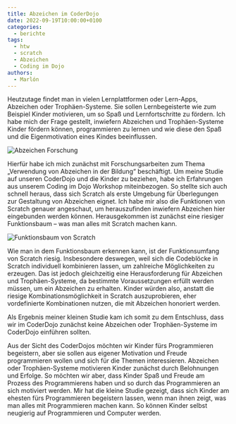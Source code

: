 ```yaml
---
title: Abzeichen im CoderDojo
date: 2022-09-19T10:00:00+0100
categories:
  - berichte
tags:
  - htw
  - scratch
  - Abzeichen
  - Coding im Dojo
authors:
  - Marlón
---
```

Heutzutage findet man in vielen Lernplattformen oder Lern-Apps, Abzeichen oder Trophäen-Systeme. Sie sollen Lernbegeisterte wie zum Beispiel Kinder motivieren, um so Spaß und Lernfortschritte zu fördern. Ich habe mich der Frage gestellt, inwiefern Abzeichen und Trophäen-Systeme Kinder fördern können, programmieren zu lernen und wie diese den Spaß und die Eigenmotivation eines Kindes beeinflussen.

![](/images/cms/abzeichen_im_dojo_research_badges_im_coderdojo_1.png "Abzeichen Forschung")

Hierfür habe ich mich zunächst mit Forschungsarbeiten zum Thema „Verwendung von Abzeichen in der Bildung“ beschäftigt. Um meine Studie auf unseren CoderDojo und die Kinder zu beziehen, habe ich Erfahrungen aus unserem Coding im Dojo Workshop miteinbezogen.
So stellte sich auch schnell heraus, dass sich Scratch als erste Umgebung für Überlegungen zur Gestaltung von Abzeichen eignet. Ich habe mir also die Funktionen von Scratch genauer angeschaut, um herauszufinden inwiefern Abzeichen hier eingebunden werden können. Herausgekommen ist zunächst eine riesiger Funktionsbaum – was man alles mit Scratch machen kann.

![Funktionsbaum von Scratch](/images/cms/abzeichen_im_dojo_research_badges_im_coderdojo_2.png)

Wie man in dem Funktionsbaum erkennen kann, ist der Funktionsumfang von Scratch riesig. Insbesondere deswegen, weil sich die Codeblöcke in Scratch individuell kombinieren lassen, um zahlreiche Möglichkeiten zu erzeugen. 
Das ist jedoch gleichzeitig eine Herausforderung für Abzeichen und Trophäen-Systeme, da bestimmte Voraussetzungen erfüllt werden müssen, um ein Abzeichen zu erhalten. Kinder würden also, anstatt die riesige Kombinationsmöglichkeit in Scratch auszuprobieren, eher vordefinierte Kombinationen nutzen, die mit Abzeichen honoriert werden.

Als Ergebnis meiner kleinen Studie kam ich somit zu dem Entschluss, dass wir im CoderDojo zunächst keine Abzeichen oder Trophäen-Systeme im CoderDojo einführen sollten.

Aus der Sicht des CoderDojos möchten wir Kinder fürs Programmieren begeistern, aber sie sollen aus eigener Motivation und Freude programmieren wollen und sich für die Themen interessieren. Abzeichen oder Trophäen-Systeme motivieren Kinder zunächst durch Belohnungen und Erfolge. So möchten wir aber, dass Kinder Spaß und Freude am Prozess des Programmierens haben und so durch das Programmieren an sich motiviert werden.
Mir hat die kleine Studie gezeigt, dass sich Kinder am ehesten fürs Programmieren begeistern lassen, wenn man ihnen zeigt, was man alles mit Programmieren machen kann. So können Kinder selbst neugierig auf Programmieren und Computer werden.